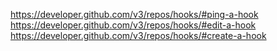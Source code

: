 https://developer.github.com/v3/repos/hooks/#ping-a-hook
https://developer.github.com/v3/repos/hooks/#edit-a-hook
https://developer.github.com/v3/repos/hooks/#create-a-hook